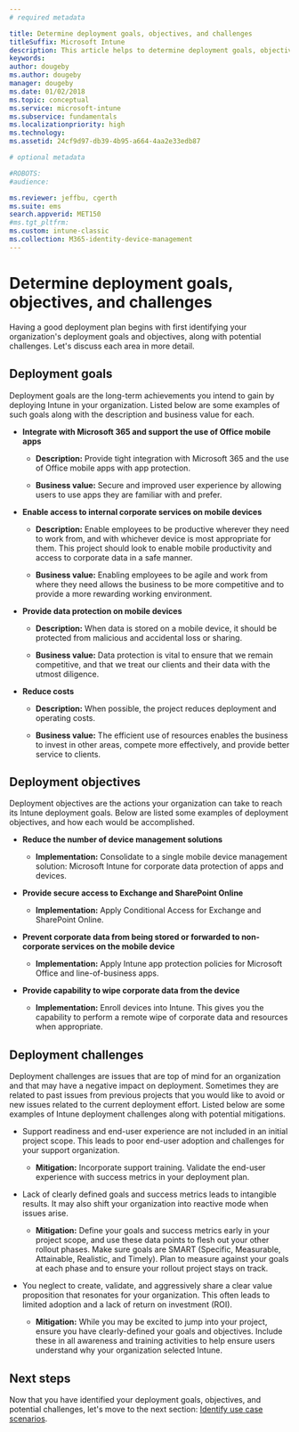 ```yaml
---
# required metadata

title: Determine deployment goals, objectives, and challenges
titleSuffix: Microsoft Intune
description: This article helps to determine deployment goals, objectives, and challenges for an Microsoft Intune cloud-only implementation.
keywords:
author: dougeby
ms.author: dougeby
manager: dougeby
ms.date: 01/02/2018
ms.topic: conceptual
ms.service: microsoft-intune
ms.subservice: fundamentals
ms.localizationpriority: high
ms.technology:
ms.assetid: 24cf9d97-db39-4b95-a664-4aa2e33edb87

# optional metadata

#ROBOTS:
#audience:

ms.reviewer: jeffbu, cgerth
ms.suite: ems
search.appverid: MET150
#ms.tgt_pltfrm:
ms.custom: intune-classic
ms.collection: M365-identity-device-management
---
```


# Determine deployment goals, objectives, and challenges

Having a good deployment plan begins with first identifying your organization's deployment goals and objectives, along with potential challenges. Let's discuss each area in more detail.

## Deployment goals

Deployment goals are the long-term achievements you intend to gain by deploying Intune in your organization. Listed below are some examples of such goals along with the description and business value for each.

- **Integrate with Microsoft 365 and support the use of Office mobile apps**

  - **Description:** Provide tight integration with Microsoft 365 and the use of Office mobile apps with app protection.

  - **Business value:** Secure and improved user experience by allowing users to use apps they are familiar with and prefer.

- **Enable access to internal corporate services on mobile devices**

  - **Description:** Enable employees to be productive wherever they need to work from, and with whichever device is most appropriate for them. This project should look to enable mobile productivity and access to corporate data in a safe manner.

  - **Business value:** Enabling employees to be agile and work from where they need allows the business to be more competitive and to provide a more rewarding working environment.

- **Provide data protection on mobile devices**

  - **Description:** When data is stored on a mobile device, it should be protected from malicious and accidental loss or sharing.

  - **Business value:** Data protection is vital to ensure that we remain competitive, and that we treat our clients and their data with the utmost diligence.

- **Reduce costs**

  - **Description:** When possible, the project reduces deployment and operating costs.

  - **Business value:** The efficient use of resources enables the business to invest in other areas, compete more effectively, and provide better service to clients.

## Deployment objectives

Deployment objectives are the actions your organization can take to reach its Intune deployment goals. Below are listed some examples of deployment objectives, and how each would be accomplished.

- **Reduce the number of device management solutions**

  - **Implementation:** Consolidate to a single mobile device management solution: Microsoft Intune for corporate data protection of apps and devices.

- **Provide secure access to Exchange and SharePoint Online**

  - **Implementation:** Apply Conditional Access for Exchange and SharePoint Online.

- **Prevent corporate data from being stored or forwarded to non-corporate services on the mobile device**

  - **Implementation:** Apply Intune app protection policies for Microsoft Office and line-of-business apps.

- **Provide capability to wipe corporate data from the device**

  - **Implementation:** Enroll devices into Intune. This gives you the capability to perform a remote wipe of corporate data and resources when appropriate.

## Deployment challenges

Deployment challenges are issues that are top of mind for an organization and that may have a negative impact on deployment. Sometimes they are related to past issues from previous projects that you would like to avoid or new issues related to the current deployment effort. Listed below are some examples of Intune deployment challenges along with potential mitigations.

- Support readiness and end-user experience are not included in an initial project scope. This leads to poor end-user adoption and challenges for your support organization.

  - **Mitigation:** Incorporate support training. Validate the end-user experience with success metrics in your deployment plan.

- Lack of clearly defined goals and success metrics leads to intangible results. It may also shift your organization into reactive mode when issues arise.

  - **Mitigation:** Define your goals and success metrics early in your project scope, and use these data points to flesh out your other rollout phases. Make sure goals are SMART (Specific, Measurable, Attainable, Realistic, and Timely). Plan to measure against your goals at each phase and to ensure your rollout project stays on track.

- You neglect to create, validate, and aggressively share a clear value proposition that resonates for your organization. This often leads to limited adoption and a lack of return on investment (ROI).

  - **Mitigation:** While you may be excited to jump into your project, ensure you have clearly-defined your goals and objectives. Include these in all awareness and training activities to help ensure users understand why your organization selected Intune.

## Next steps

Now that you have identified your deployment goals, objectives, and potential challenges, let's move to the next section: [Identify use case scenarios](planning-guide-scenarios.md).
